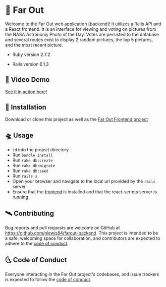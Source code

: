 # :rocket: Far Out

Welcome to the Far Out web application (backend)! It utilizes a Rails API and a React frontend. It is an interface for viewing and voting on pictures from the NASA Astronomy Photo of the Day. Votes are persisted to the database and several routes exist to display 2 random pictures, the top 5 pictures, and the most recent picture.

- Ruby version 2.7.2

- Rails version 6.1.3

## :satellite: Video Demo

[See it in action here!](https://youtu.be/3SRwopQNobY)

## :milky_way: Installation

Download or clone this project as well as the [Far Out Frontend project](https://github.com/nlewis84/farout-frontend)

## :flying_saucer: Usage

- `cd` into the project directory
- Run `bundle install`
- Run `rake db:create`
- Run `rake db:migrate` 
- Run `rake db:seed`
- Run `rails s`
- Open your browser and navigate to the local url provided by the `rails` server
- Ensure that the [frontend](https://github.com/nlewis84/farout-frontend) is installed and that the react-scripts server is running

## :artificial_satellite: Contributing

Bug reports and pull requests are welcome on GitHub at https://github.com/nlewis84/farout-backend. This project is intended to be a safe, welcoming space for collaboration, and contributors are expected to adhere to the [code of conduct](https://github.com/nlewis84/farout-backend/blob/main/CODE_OF_CONDUCT.md).

## :last_quarter_moon_with_face: Code of Conduct

Everyone interacting in the Far Out project's codebases, and issue trackers is expected to follow the [code of conduct](https://github.com/nlewis84/farout-backend/blob/main/CODE_OF_CONDUCT.md).
